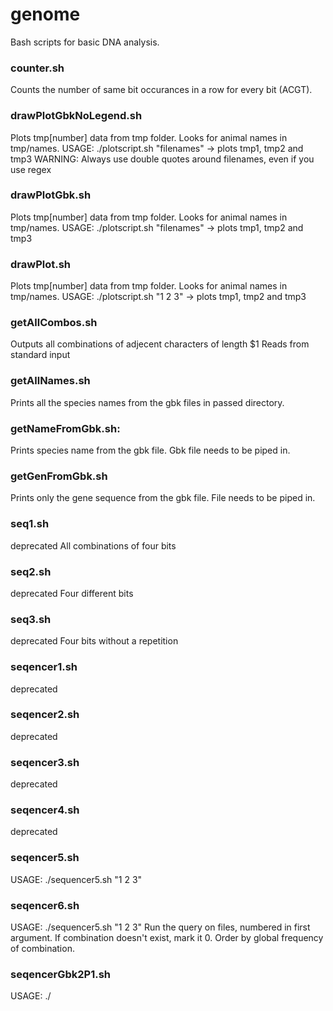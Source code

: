 genome
======

Bash scripts for basic DNA analysis.

### counter.sh
Counts the number of same bit occurances in a row for every bit (ACGT).

### drawPlotGbkNoLegend.sh
Plots tmp[number] data from tmp folder. Looks for animal names in tmp/names.
USAGE: ./plotscript.sh "filenames" -> plots tmp1, tmp2 and tmp3
WARNING: Always use double quotes around filenames, even if you use regex

### drawPlotGbk.sh
Plots tmp[number] data from tmp folder. Looks for animal names in tmp/names.
USAGE: ./plotscript.sh "filenames" -> plots tmp1, tmp2 and tmp3

### drawPlot.sh
Plots tmp[number] data from tmp folder. Looks for animal names in tmp/names.
USAGE: ./plotscript.sh "1 2 3" -> plots tmp1, tmp2 and tmp3

### getAllCombos.sh
Outputs all combinations of adjecent characters of length $1
Reads from standard input

### getAllNames.sh
Prints all the species names from the gbk files in passed directory.

### getNameFromGbk.sh:
Prints species name from the gbk file. Gbk file needs to be piped in.

### getGenFromGbk.sh
Prints only the gene sequence from the gbk file. File needs to be piped in.

### seq1.sh
deprecated
All combinations of four bits

### seq2.sh
deprecated
Four different bits

### seq3.sh
deprecated
Four bits without a repetition

### seqencer1.sh
deprecated

### seqencer2.sh
deprecated

### seqencer3.sh
deprecated

### seqencer4.sh
deprecated

### seqencer5.sh
USAGE: ./sequencer5.sh "1 2 3"

### seqencer6.sh
USAGE: ./sequencer5.sh "1 2 3" <no of chars in combinations> <optional sed query>
Run the query on files, numbered in first argument.
If combination doesn't exist, mark it 0.
Order by global frequency of combination.

### seqencerGbk2P1.sh
USAGE: ./<script name>.sh "filenames" <no of chars in combinations> <results folder>
WARNING: Always use double quotes around filenames, so they get
treated as single argument.
Only performs first part of operation and saves intermediate results
in ./comb<number of chars in comb> subfolder.
Run the query on files, numbered in first argument.
If combination doesn't exist, mark it 0.
Create dirs if they don't exist
	remove path from fName
	progress bar
 Remove duplicates from names file

### seqencerGbk2P2.sh
USAGE: ./<scriptname>.sh "filenames" <>
./sequencerGbk.sh "filenames" <no of chars in combinations> <optional sed query>
run the query on files, numbered in first argument
if combination doesn't exist, mark it 0
order by global frequency of combination
grepamo fajl z vsemi kombinacijami	po vrsti
če slučajno ne obstaja damo v fajl: 0 <kombinacija>
	progress bar
print all results side by side

### seqencerGbk2.sh
USAGE: ./sequencerGbk.sh "filenames" <no of chars in combinations> <optional sed query>
run the query on files, numbered in first argument
if combination doesn't exist, mark it 0
order by global frequency of combination
	progress bar

### seqencerGbk.sh
USAGE: ./sequencerGbk.sh "filenames" <no of chars in combinations> <optional sed query>
run the query on files, numbered in first argument
if combination doesn't exist, mark it 0
order by global frequency of combination
tle bi blo treba vsaki kombinaciji še odštet 1
print all results side by side

### trimResults.sh
make results the same length

